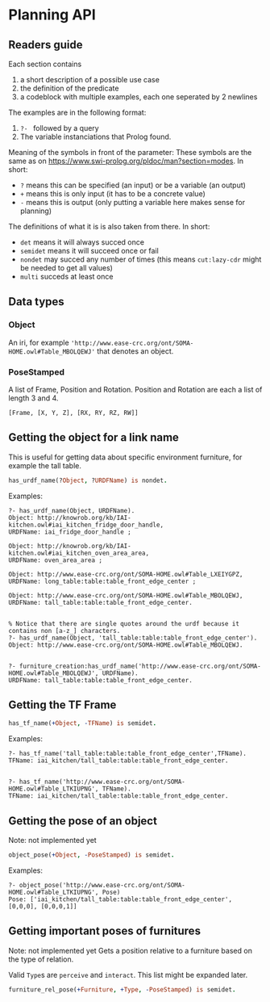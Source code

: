 # Planning API

## Readers guide
Each section contains
1. a short description of a possible use case
2. the definition of the predicate
3. a codeblock with multiple examples, each one seperated by 2 newlines

The examples are in the following format:
1. `?- ` followed by a query
2. The variable instanciations that Prolog found.

Meaning of the symbols in front of the parameter:
These symbols are the same as on <https://www.swi-prolog.org/pldoc/man?section=modes>.
In short:
- `?` means this can be specified (an input) or be a variable (an output)
- `+` means this is only input (it has to be a concrete value)
- `-` means this is output (only putting a variable here makes sense for planning)

The definitions of what it is is also taken from there.
In short:
- `det` means it will always succed once
- `semidet` means it will succeed once or fail
- `nondet` may succed any number of times (this means `cut:lazy-cdr` might be needed to get all values)
- `multi` succeds at least once

## Data types

### Object
An iri, for example `'http://www.ease-crc.org/ont/SOMA-HOME.owl#Table_MBOLQEWJ'` that denotes an object.

### PoseStamped
A list of Frame, Position and Rotation.
Position and Rotation are each a list of length 3 and 4.

`[Frame, [X, Y, Z], [RX, RY, RZ, RW]]`

## Getting the object for a link name
This is useful for getting data about specific environment furniture, for example the tall table.

```prolog
has_urdf_name(?Object, ?URDFName) is nondet.
```

Examples:
```
?- has_urdf_name(Object, URDFName).
Object: http://knowrob.org/kb/IAI-kitchen.owl#iai_kitchen_fridge_door_handle,
URDFName: iai_fridge_door_handle ;

Object: http://knowrob.org/kb/IAI-kitchen.owl#iai_kitchen_oven_area_area,
URDFName: oven_area_area ;

Object: http://www.ease-crc.org/ont/SOMA-HOME.owl#Table_LXEIYGPZ,
URDFName: long_table:table:table_front_edge_center ;

Object: http://www.ease-crc.org/ont/SOMA-HOME.owl#Table_MBOLQEWJ,
URDFName: tall_table:table:table_front_edge_center.


% Notice that there are single quotes around the urdf because it contains non [a-z_] characters.
?- has_urdf_name(Object, 'tall_table:table:table_front_edge_center').
Object: http://www.ease-crc.org/ont/SOMA-HOME.owl#Table_MBOLQEWJ.


?- furniture_creation:has_urdf_name('http://www.ease-crc.org/ont/SOMA-HOME.owl#Table_MBOLQEWJ', URDFName).
URDFName: tall_table:table:table_front_edge_center.
```

## Getting the TF Frame

```prolog
has_tf_name(+Object, -TFName) is semidet.
```

Examples:
```
?- has_tf_name('tall_table:table:table_front_edge_center',TFName).
TFName: iai_kitchen/tall_table:table:table_front_edge_center.


?- has_tf_name('http://www.ease-crc.org/ont/SOMA-HOME.owl#Table_LTKIUPNG', TFName).
TFName: iai_kitchen/tall_table:table:table_front_edge_center.
```

## Getting the pose of an object
Note: not implemented yet

```prolog
object_pose(+Object, -PoseStamped) is semidet.
```

Examples:
```
?- object_pose('http://www.ease-crc.org/ont/SOMA-HOME.owl#Table_LTKIUPNG', Pose)
Pose: ['iai_kitchen/tall_table:table:table_front_edge_center', [0,0,0], [0,0,0,1]]
```

## Getting important poses of furnitures
Note: not implemented yet
Gets a position relative to a furniture based on the type of relation.

Valid `Type`s are `perceive` and `interact`. This list might be expanded later.

```prolog
furniture_rel_pose(+Furniture, +Type, -PoseStamped) is semidet.
```
